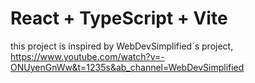 # React + TypeScript + Vite
this project is inspired by WebDevSimplified`s project,
https://www.youtube.com/watch?v=-ONUyenGnWw&t=1235s&ab_channel=WebDevSimplified
